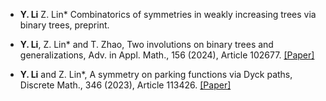 - <strong>Y. Li</strong> Z. Lin* Combinatorics of symmetries in weakly increasing trees via binary trees, preprint.

- <strong>Y. Li</strong>, Z. Lin* and T. Zhao, Two involutions on binary trees and generalizations, Adv. in Appl. Math., 156 (2024), Article 102677. [[Paper]](https://www.sciencedirect.com/science/article/pii/S0196885824000083)

- <strong>Y. Li</strong> and Z. Lin*, A symmetry on parking functions via Dyck paths, Discrete Math., 346 (2023), Article 113426. [[Paper]](https://www.sciencedirect.com/science/article/pii/S0012365X23001127)


